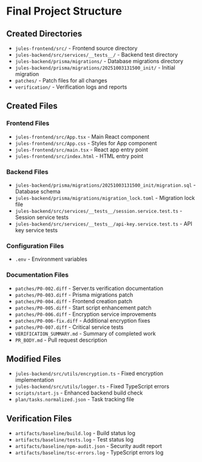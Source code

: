 # Final Project Structure

## Created Directories
- `jules-frontend/src/` - Frontend source directory
- `jules-backend/src/services/__tests__/` - Backend test directory
- `jules-backend/prisma/migrations/` - Database migrations directory
- `jules-backend/prisma/migrations/20251003131500_init/` - Initial migration
- `patches/` - Patch files for all changes
- `verification/` - Verification logs and reports

## Created Files

### Frontend Files
- `jules-frontend/src/App.tsx` - Main React component
- `jules-frontend/src/App.css` - Styles for App component
- `jules-frontend/src/main.tsx` - React app entry point
- `jules-frontend/src/index.html` - HTML entry point

### Backend Files
- `jules-backend/prisma/migrations/20251003131500_init/migration.sql` - Database schema
- `jules-backend/prisma/migrations/migration_lock.toml` - Migration lock file
- `jules-backend/src/services/__tests__/session.service.test.ts` - Session service tests
- `jules-backend/src/services/__tests__/api-key.service.test.ts` - API key service tests

### Configuration Files
- `.env` - Environment variables

### Documentation Files
- `patches/P0-002.diff` - Server.ts verification documentation
- `patches/P0-003.diff` - Prisma migrations patch
- `patches/P0-004.diff` - Frontend creation patch
- `patches/P0-005.diff` - Start script enhancement patch
- `patches/P0-006.diff` - Encryption service improvements
- `patches/P0-006-fix.diff` - Additional encryption fixes
- `patches/P0-007.diff` - Critical service tests
- `VERIFICATION_SUMMARY.md` - Summary of completed work
- `PR_BODY.md` - Pull request description

## Modified Files
- `jules-backend/src/utils/encryption.ts` - Fixed encryption implementation
- `jules-backend/src/utils/logger.ts` - Fixed TypeScript errors
- `scripts/start.js` - Enhanced backend build check
- `plan/tasks.normalized.json` - Task tracking file

## Verification Files
- `artifacts/baseline/build.log` - Build status log
- `artifacts/baseline/tests.log` - Test status log
- `artifacts/baseline/npm-audit.json` - Security audit report
- `artifacts/baseline/tsc-errors.log` - TypeScript errors log